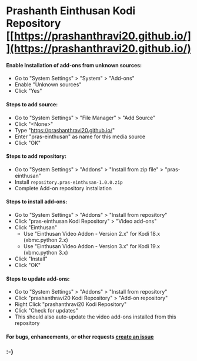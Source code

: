 # Prashanth Einthusan Kodi Repository [[https://prashanthravi20.github.io/]](https://prashanthravi20.github.io/)

#### Enable Installation of add-ons from unknown sources:
* Go to "System Settings" > "System" > "Add-ons"
* Enable "Unknown sources"
* Click "Yes"

#### Steps to add source:
* Go to "System Settings" > "File Manager" > "Add Source"
* Click "\<None>"
* Type "https://prashanthravi20.github.io/"
* Enter "pras-einthusan" as name for this media source
* Click "OK"

#### Steps to add repository:
* Go to "System Settings" > "Addons" > "Install from zip file" > "pras-einthusan"
* Install `repository.pras-einthusan-1.0.0.zip`
* Complete Add-on repository installation

#### Steps to install add-ons:
* Go to "System Settings" > "Addons" > "Install from repository"
* Click "pras-einthusan Kodi Repository" > "Video add-ons"
* Click "Einthusan"
  * Use "Einthusan Video Addon - Version 2.x" for Kodi 18.x (xbmc.python 2.x)
  * Use "Einthusan Video Addon - Version 3.x" for Kodi 19.x (xbmc.python 3.x)
* Click "Install"
* Click "OK"

#### Steps to update add-ons:
* Go to "System Settings" > "Addons" > "Install from repository"
* Click "prashanthravi20 Kodi Repository" > "Add-on repository"
* Right Click "prashanthravi20 Kodi Repository"
* Click "Check for updates"
* This should also auto-update the video add-ons installed from this repository

#### For bugs, enhancements, or other requests [create an issue](https://github.com/prashanthravi20/plugin.video.einthusan/issues)

### :-)

